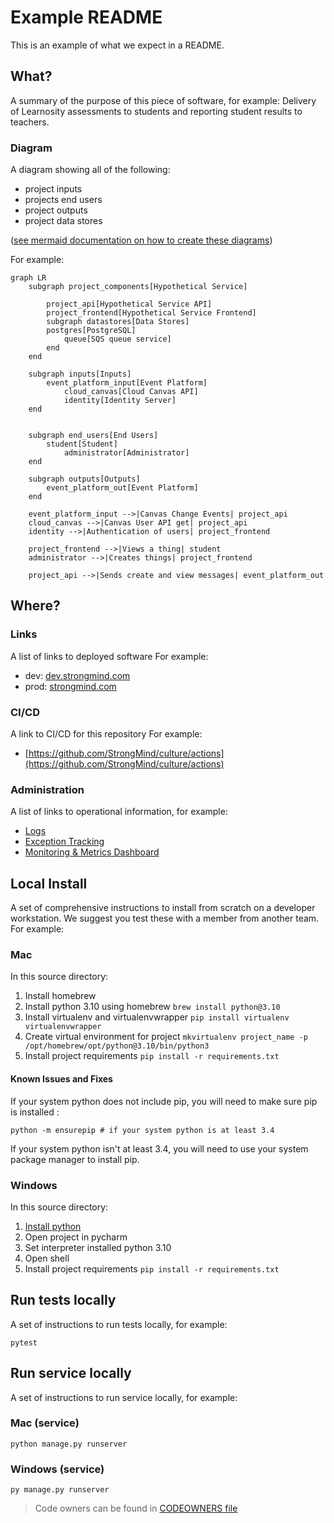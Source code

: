
# Example README

This is an example of what we expect in a README.

## What?

A summary of the purpose of this piece of software, for example:
Delivery of Learnosity assessments to students and reporting student results to teachers.

### Diagram

A diagram showing all of the following:

* project inputs
* projects end users
* project outputs
* project data stores

([see mermaid documentation on how to create these diagrams](https://mermaid-js.github.io/mermaid/#/./flowchart?id=flowcharts-basic-syntax))

For example:

```mermaid
graph LR
    subgraph project_components[Hypothetical Service]

        project_api[Hypothetical Service API]
        project_frontend[Hypothetical Service Frontend]
        subgraph datastores[Data Stores]
        postgres[PostgreSQL]
            queue[SQS queue service]
        end
    end

    subgraph inputs[Inputs]
        event_platform_input[Event Platform]
            cloud_canvas[Cloud Canvas API]
            identity[Identity Server]
    end


    subgraph end_users[End Users]
        student[Student]
            administrator[Administrator]
    end

    subgraph outputs[Outputs]
        event_platform_out[Event Platform]
    end

    event_platform_input -->|Canvas Change Events| project_api
    cloud_canvas -->|Canvas User API get| project_api
    identity -->|Authentication of users| project_frontend

    project_frontend -->|Views a thing| student
    administrator -->|Creates things| project_frontend

    project_api -->|Sends create and view messages| event_platform_out

```

## Where?

### Links

A list of links to deployed software
For example:

* dev: [dev.strongmind.com](https://dev.strongmind.com)
* prod: [strongmind.com](https://strongmind.com)

### CI/CD

A link to CI/CD for this repository
For example:

* [https://github.com/StrongMind/culture/actions](https://github.com/StrongMind/culture/actions)

### Administration

A list of links to operational information, for example:

* [Logs](https://us-west-2.console.aws.amazon.com/cloudwatch/home?region=us-west-2#logsV2:logs-insights$3FqueryDetail$%5B%E2%80%A6%5D*2flambda*2fid-mapper-prod$2529$2529)
* [Exception Tracking](https://sentry.io/organizations/strongmind-4j/projects/id-mapper/?project=6262579)
* [Monitoring & Metrics Dashboard](https://us-west-2.console.aws.amazon.com/cloudwatch/home?region=us-west-2#dashboards:name=identifier-mapper-prod)

## Local Install

A set of comprehensive instructions to install from scratch on a developer workstation. We suggest you test these with a member from another team. For example:

### Mac

In this source directory:

1. Install homebrew
1. Install python 3.10 using homebrew `brew install python@3.10`
1. Install virtualenv and virtualenvwrapper `pip install virtualenv virtualenvwrapper`
1. Create virtual environment for project `mkvirtualenv project_name -p /opt/homebrew/opt/python@3.10/bin/python3`
1. Install project requirements `pip install -r requirements.txt`

#### Known Issues and Fixes

If your system python does not include pip, you will need to make sure pip is installed :

```console
python -m ensurepip # if your system python is at least 3.4
```

If your system python isn't at least 3.4, you will need to use your system package manager to install pip.

### Windows

In this source directory:

1. [Install python](https://www.python.org/downloads/release/python-3105/)
1. Open project in pycharm
1. Set interpreter installed python 3.10
1. Open shell
1. Install project requirements `pip install -r requirements.txt`

## Run tests locally

A set of instructions to run tests locally, for example:

```console
pytest
```

## Run service locally

A set of instructions to run service locally, for example:

### Mac (service)

```console
python manage.py runserver
```

### Windows (service)

```console
py manage.py runserver
```

> Code owners can be found in [CODEOWNERS file](./CODEOWNERS)
